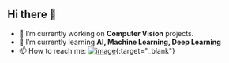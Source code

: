 ## Hi there 👋

- 🔭 I’m currently working on **Computer Vision** projects.
- 🌱 I’m currently learning **AI, Machine Learning, Deep Learning**
- 📫 How to reach me: [![image](https://www.facebook.com/LinkedIn/)](truonglamquocthai0603@gmail.com){:target="_blank"}


